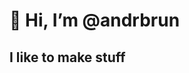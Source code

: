 # 👋 Hi, I’m @andrbrun
## I like to make stuff


<!---
andrbrun/andrbrun is a ✨ special ✨ repository because its `README.md` (this file) appears on your GitHub profile.
You can click the Preview link to take a look at your changes.
--->
